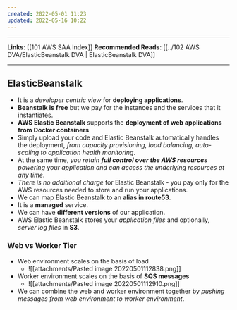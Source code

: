 ```yaml
---
created: 2022-05-01 11:23
updated: 2022-05-16 10:22
---
```

---
**Links**: [[101 AWS SAA Index]]
**Recommended Reads**: [[../102 AWS DVA/ElasticBeanstalk DVA | ElasticBeanstalk DVA]]

---
## ElasticBeanstalk
- It is a *developer centric view* for **deploying applications**.
- **Beanstalk is free** but we pay for the instances and the services that it instantiates.
- **AWS Elastic Beanstalk** supports the **deployment of web applications from Docker containers**
- Simply upload your code and Elastic Beanstalk automatically handles the deployment, *from capacity provisioning, load balancing, auto-scaling to application health monitoring*. 
- At the same time, *you retain **full control over the AWS resources** powering your application and can access the underlying resources at any time*. 
- *There is no additional charge* for Elastic Beanstalk - you pay only for the AWS resources needed to store and run your applications.
- We can map Elastic Beanstalk to an **alias in route53**.
- It is a **managed** service.
- We can have **different versions** of our application.
- AWS Elastic Beanstalk stores your *application files* and optionally, *server log files* in **S3**.

### Web vs Worker Tier
- Web environment scales on the basis of load 
	- ![[attachments/Pasted image 20220501112838.png]]
- Worker environment scales on the basis of **SQS messages**
	- ![[attachments/Pasted image 20220501112910.png]]
- We can combine the web and worker environment together by *pushing messages from web environment to worker environment*.